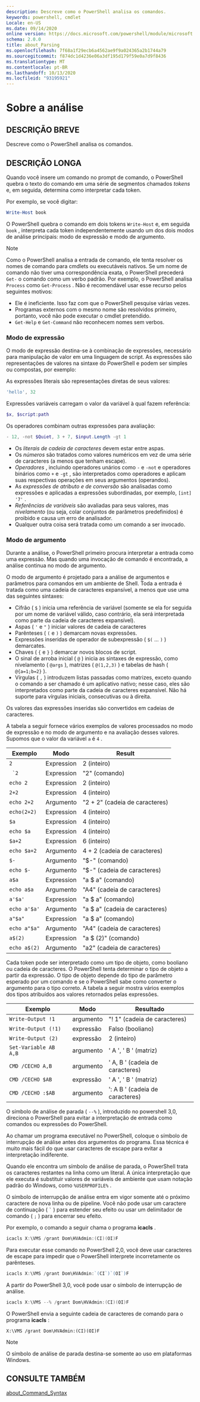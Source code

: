 ```yaml
---
description: Descreve como o PowerShell analisa os comandos.
keywords: powershell, cmdlet
Locale: en-US
ms.date: 09/14/2020
online version: https://docs.microsoft.com/powershell/module/microsoft.powershell.core/about/about_parsing?view=powershell-7.1&WT.mc_id=ps-gethelp
schema: 2.0.0
title: about_Parsing
ms.openlocfilehash: 7f68a1f29ecb6a4562ae9f9a024365a2b1744a79
ms.sourcegitcommit: f874dc1d4236e06a3df195d179f59e0a7d9f8436
ms.translationtype: MT
ms.contentlocale: pt-BR
ms.lasthandoff: 10/13/2020
ms.locfileid: "93195921"
---
```

# <a name="about-parsing"></a>Sobre a análise

## <a name="short-description"></a>DESCRIÇÃO BREVE
Descreve como o PowerShell analisa os comandos.

## <a name="long-description"></a>DESCRIÇÃO LONGA

Quando você insere um comando no prompt de comando, o PowerShell quebra o texto do comando em uma série de segmentos chamados _tokens_ e, em seguida, determina como interpretar cada token.

Por exemplo, se você digitar:

```powershell
Write-Host book
```

O PowerShell quebra o comando em dois tokens `Write-Host` e, em seguida `book` , interpreta cada token independentemente usando um dos dois modos de análise principais: modo de expressão e modo de argumento.

> [!NOTE]
> Como o PowerShell analisa a entrada de comando, ele tenta resolver os nomes de comando para cmdlets ou executáveis nativos. Se um nome de comando não tiver uma correspondência exata, o PowerShell precederá `Get-` o comando como um verbo padrão. Por exemplo, o PowerShell analisa `Process` como `Get-Process` . Não é recomendável usar esse recurso pelos seguintes motivos:
>
> - Ele é ineficiente. Isso faz com que o PowerShell pesquise várias vezes.
> - Programas externos com o mesmo nome são resolvidos primeiro, portanto, você não pode executar o cmdlet pretendido.
> - `Get-Help` e `Get-Command` não reconhecem nomes sem verbos.

### <a name="expression-mode"></a>Modo de expressão

O modo de expressão destina-se à combinação de expressões, necessário para manipulação de valor em uma linguagem de script. As expressões são representações de valores na sintaxe do PowerShell e podem ser simples ou compostas, por exemplo:

As expressões literais são representações diretas de seus valores: 

```powershell
'hello', 32
```

Expressões variáveis carregam o valor da variável à qual fazem referência: 

```powershell
$x, $script:path
```
Os operadores combinam outras expressões para avaliação: 

```powershell
- 12, -not $Quiet, 3 + 7, $input.Length -gt 1
```

- Os _literais de cadeia de caracteres_ devem estar entre aspas.
- Os _números_ são tratados como valores numéricos em vez de uma série de caracteres (a menos que tenham escape).
- _Operadores_ , incluindo operadores unários como `-` e `-not` e operadores binários como `+` e `-gt` , são interpretados como operadores e aplicam suas respectivas operações em seus argumentos (operandos).
- As _expressões de atributo e de conversão_ são analisadas como expressões e aplicadas a expressões subordinadas, por exemplo, `[int] '7'` .
- _Referências de variáveis_ são avaliadas para seus valores, mas _nivelamento_ (ou seja, colar conjuntos de parâmetros predefinidos) é proibido e causa um erro de analisador.
- Qualquer outra coisa será tratada como um comando a ser invocado.

### <a name="argument-mode"></a>Modo de argumento

Durante a análise, o PowerShell primeiro procura interpretar a entrada como uma expressão. Mas quando uma invocação de comando é encontrada, a análise continua no modo de argumento.

O modo de argumento é projetado para a análise de argumentos e parâmetros para comandos em um ambiente de Shell. Toda a entrada é tratada como uma cadeia de caracteres expansível, a menos que use uma das seguintes sintaxes:

- Cifrão ( `$` ) inicia uma referência de variável (somente se ela for seguida por um nome de variável válido, caso contrário, ela será interpretada como parte da cadeia de caracteres expansível).
- Aspas ( `'` e `"` ) iniciar valores de cadeia de caracteres
- Parênteses ( `(` e `)` ) demarcam novas expressões.
- Expressões inseridas de operador de subexpressão ( `$(` ... `)` ) demarcates.
- Chaves ( `{` e `}` ) demarcar novos blocos de script.
- O sinal de arroba inicial ( `@` ) inicia as sintaxes de expressão, como nivelamento ( `@args` ), matrizes ( `@(1,2,3)` ) e tabelas de hash ( `@{a=1;b=2}` ).
- Vírgulas ( `,` ) introduzem listas passadas como matrizes, exceto quando o comando a ser chamado é um aplicativo nativo; nesse caso, eles são interpretados como parte da cadeia de caracteres expansível. Não há suporte para vírgulas iniciais, consecutivas ou à direita.

<!--
01234567890123456789012345678901234567890123456789012345678901234567890123456789
-->
Os valores das expressões inseridas são convertidos em cadeias de caracteres.

A tabela a seguir fornece vários exemplos de valores processados no modo de expressão e no modo de argumento e na avaliação desses valores. Supomos que o valor da variável `a` é `4` .

|       Exemplo        |    Modo    |      Result       |
| -------------------- | ---------- | ----------------- |
| `2`                  | Expression | 2 (inteiro)       |
| `` `2``              | Expression | "2" (comando)     |
| `echo 2`             | Expression | 2 (inteiro)       |
| `2+2`                | Expression | 4 (inteiro)       |
| `echo 2+2`           | Argumento   | "2 + 2" (cadeia de caracteres)    |
| `echo(2+2)`          | Expression | 4 (inteiro)       |
| `$a`                 | Expression | 4 (inteiro)       |
| `echo $a`            | Expression | 4 (inteiro)       |
| `$a+2`               | Expression | 6 (inteiro)       |
| `echo $a+2`          | Argumento   | 4 + 2 (cadeia de caracteres)      |
| `$-`                 | Argumento   | "$-" (comando)    |
| `echo $-`            | Argumento   | "$-" (cadeia de caracteres)     |
| `a$a`                | Expression | "a $ a" (comando)   |
| `echo a$a`           | Argumento   | "A4" (cadeia de caracteres)     |
| `a'$a'`              | Expression | "a $ a" (comando)   |
| `echo a'$a'`         | Argumento   | "a $ a" (cadeia de caracteres)    |
| `a"$a"`              | Expression | "a $ a" (comando)   |
| `echo a"$a"`         | Argumento   | "A4" (cadeia de caracteres)     |
| `a$(2)`              | Expression | "a $ (2)" (comando) |
| `echo a$(2)`         | Argumento   | "a2" (cadeia de caracteres)     |

Cada token pode ser interpretado como um tipo de objeto, como booliano ou cadeia de caracteres. O PowerShell tenta determinar o tipo de objeto a partir da expressão.
O tipo de objeto depende do tipo de parâmetro esperado por um comando e se o PowerShell sabe como converter o argumento para o tipo correto. A tabela a seguir mostra vários exemplos dos tipos atribuídos aos valores retornados pelas expressões.

|       Exemplo          |    Modo    |     Resultado      |
| ---------------------- | ---------- | --------------- |
| `Write-Output !1`      | argumento   | "! 1" (cadeia de caracteres)   |
| `Write-Output (!1)`    | expressão | Falso (booliano) |
| `Write-Output (2)`     | expressão | 2 (inteiro)     |
| `Set-Variable AB A,B`  | argumento   | ' A ', ' B ' (matriz) |
| `CMD /CECHO A,B`       | argumento   | ' A, B ' (cadeia de caracteres)  |
| `CMD /CECHO $AB`       | expressão | ' A ', ' B ' (matriz) |
| `CMD /CECHO :$AB`      | argumento   | ': A B ' (cadeia de caracteres) |

O símbolo de análise de parada ( `--%` ), introduzido no powershell 3,0, direciona o PowerShell para evitar a interpretação de entrada como comandos ou expressões do PowerShell.

Ao chamar um programa executável no PowerShell, coloque o símbolo de interrupção de análise antes dos argumentos do programa. Essa técnica é muito mais fácil do que usar caracteres de escape para evitar a interpretação indiferente.

Quando ele encontra um símbolo de análise de parada, o PowerShell trata os caracteres restantes na linha como um literal. A única interpretação que ele executa é substituir valores de variáveis de ambiente que usam notação padrão do Windows, como `%USERPROFILE%` .

O símbolo de interrupção de análise entra em vigor somente até o próximo caractere de nova linha ou de pipeline. Você não pode usar um caractere de continuação ( `` ` `` ) para estender seu efeito ou usar um delimitador de comando ( `;` ) para encerrar seu efeito.

Por exemplo, o comando a seguir chama o programa **icacls** .

```powershell
icacls X:\VMS /grant Dom\HVAdmin:(CI)(OI)F
```

Para executar esse comando no PowerShell 2,0, você deve usar caracteres de escape para impedir que o PowerShell interprete incorretamente os parênteses.

```powershell
icacls X:\VMS /grant Dom\HVAdmin:`(CI`)`(OI`)F
```

A partir do PowerShell 3,0, você pode usar o símbolo de interrupção de análise.

```powershell
icacls X:\VMS --% /grant Dom\HVAdmin:(CI)(OI)F
```

O PowerShell envia a seguinte cadeia de caracteres de comando para o programa **icacls** :

`X:\VMS /grant Dom\HVAdmin:(CI)(OI)F`

> [!NOTE]
> O símbolo de análise de parada destina-se somente ao uso em plataformas Windows.

## <a name="see-also"></a>CONSULTE TAMBÉM

[about_Command_Syntax](about_Command_Syntax.md)
